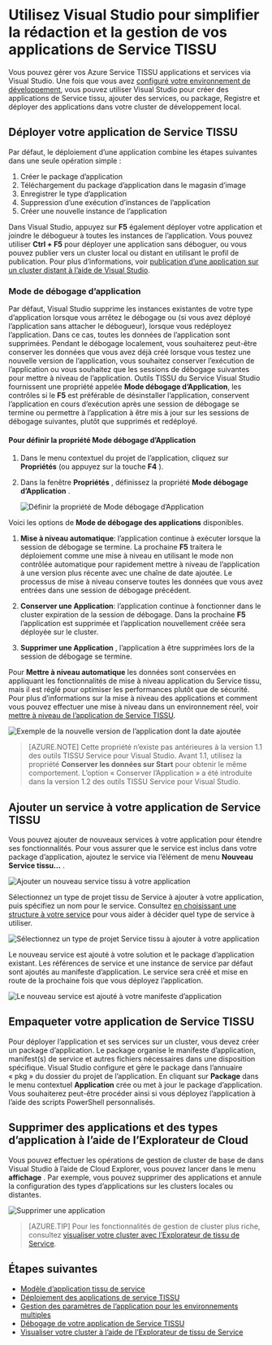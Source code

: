 <properties
   pageTitle="Gestion de vos applications dans Visual Studio | Microsoft Azure"
   description="Utilisez Visual Studio pour créer, développer, du package, déployer et déboguer vos applications de Service tissu et services."
   services="service-fabric"
   documentationCenter=".net"
   authors="seanmck"
   manager="timlt"
   editor=""/>

<tags
   ms.service="service-fabric"
   ms.devlang="dotnet"
   ms.topic="article"
   ms.tgt_pltfrm="na"
   ms.workload="na"
   ms.date="09/09/2016"
   ms.author="seanmck;mikhegn"/>

# <a name="use-visual-studio-to-simplify-writing-and-managing-your-service-fabric-applications"></a>Utilisez Visual Studio pour simplifier la rédaction et la gestion de vos applications de Service TISSU

Vous pouvez gérer vos Azure Service TISSU applications et services via Visual Studio. Une fois que vous avez [configuré votre environnement de développement](service-fabric-get-started.md), vous pouvez utiliser Visual Studio pour créer des applications de Service tissu, ajouter des services, ou package, Registre et déployer des applications dans votre cluster de développement local.

## <a name="deploy-your-service-fabric-application"></a>Déployer votre application de Service TISSU

Par défaut, le déploiement d’une application combine les étapes suivantes dans une seule opération simple :

1. Créer le package d’application
2. Téléchargement du package d’application dans le magasin d’image
3. Enregistrer le type d’application
4. Suppression d’une exécution d’instances de l’application
5. Créer une nouvelle instance de l’application

Dans Visual Studio, appuyez sur **F5** également déployer votre application et joindre le débogueur à toutes les instances de l’application. Vous pouvez utiliser **Ctrl + F5** pour déployer une application sans déboguer, ou vous pouvez publier vers un cluster local ou distant en utilisant le profil de publication. Pour plus d’informations, voir [publication d’une application sur un cluster distant à l’aide de Visual Studio](service-fabric-publish-app-remote-cluster.md).

### <a name="application-debug-mode"></a>Mode de débogage d’application

Par défaut, Visual Studio supprime les instances existantes de votre type d’application lorsque vous arrêtez le débogage ou (si vous avez déployé l’application sans attacher le débogueur), lorsque vous redéployez l’application. Dans ce cas, toutes les données de l’application sont supprimées. Pendant le débogage localement, vous souhaiterez peut-être conserver les données que vous avez déjà créé lorsque vous testez une nouvelle version de l’application, vous souhaitez conserver l’exécution de l’application ou vous souhaitez que les sessions de débogage suivantes pour mettre à niveau de l’application. Outils TISSU du Service Visual Studio fournissent une propriété appelée **Mode débogage d’Application**, les contrôles si le **F5** est préférable de désinstaller l’application, conservent l’application en cours d’exécution après une session de débogage se termine ou permettre à l’application à être mis à jour sur les sessions de débogage suivantes, plutôt que supprimés et redéployé.

#### <a name="to-set-the-application-debug-mode-property"></a>Pour définir la propriété Mode débogage d’Application

1. Dans le menu contextuel du projet de l’application, cliquez sur **Propriétés** (ou appuyez sur la touche **F4** ).
2. Dans la fenêtre **Propriétés** , définissez la propriété **Mode débogage d’Application** .

    ![Définir la propriété de Mode débogage d’Application][debugmodeproperty]

Voici les options de **Mode de débogage des applications** disponibles.

1. **Mise à niveau automatique**: l’application continue à exécuter lorsque la session de débogage se termine. La prochaine **F5** traitera le déploiement comme une mise à niveau en utilisant le mode non contrôlée automatique pour rapidement mettre à niveau de l’application à une version plus récente avec une chaîne de date ajoutée. Le processus de mise à niveau conserve toutes les données que vous avez entrées dans une session de débogage précédent.

2. **Conserver une Application**: l’application continue à fonctionner dans le cluster expiration de la session de débogage. Dans la prochaine **F5** l’application est supprimée et l’application nouvellement créée sera déployée sur le cluster.

3. **Supprimer une Application** , l’application à être supprimées lors de la session de débogage se termine.

Pour **Mettre à niveau automatique** les données sont conservées en appliquant les fonctionnalités de mise à niveau application du Service tissu, mais il est réglé pour optimiser les performances plutôt que de sécurité. Pour plus d’informations sur la mise à niveau des applications et comment vous pouvez effectuer une mise à niveau dans un environnement réel, voir [mettre à niveau de l’application de Service TISSU](service-fabric-application-upgrade.md).

![Exemple de la nouvelle version de l’application dont la date ajoutée][preservedata]

>[AZURE.NOTE] Cette propriété n’existe pas antérieures à la version 1.1 des outils TISSU Service pour Visual Studio. Avant 1.1, utilisez la propriété **Conserver les données sur Start** pour obtenir le même comportement. L’option « Conserver l’Application » a été introduite dans la version 1.2 des outils TISSU Service pour Visual Studio.

## <a name="add-a-service-to-your-service-fabric-application"></a>Ajouter un service à votre application de Service TISSU

Vous pouvez ajouter de nouveaux services à votre application pour étendre ses fonctionnalités.  Pour vous assurer que le service est inclus dans votre package d’application, ajoutez le service via l’élément de menu **Nouveau Service tissu...** .

![Ajouter un nouveau service tissu à votre application][newservice]

Sélectionnez un type de projet tissu de Service à ajouter à votre application, puis spécifiez un nom pour le service.  Consultez [en choisissant une structure à votre service](service-fabric-choose-framework.md) pour vous aider à décider quel type de service à utiliser.

![Sélectionnez un type de projet Service tissu à ajouter à votre application][addserviceproject]

Le nouveau service est ajouté à votre solution et le package d’application existant. Les références de service et une instance de service par défaut sont ajoutés au manifeste d’application. Le service sera créé et mise en route de la prochaine fois que vous déployez l’application.

![Le nouveau service est ajouté à votre manifeste d’application][newserviceapplicationmanifest]

## <a name="package-your-service-fabric-application"></a>Empaqueter votre application de Service TISSU

Pour déployer l’application et ses services sur un cluster, vous devez créer un package d’application.  Le package organise le manifeste d’application, manifest(s) de service et autres fichiers nécessaires dans une disposition spécifique.  Visual Studio configure et gère le package dans l’annuaire « pkg » du dossier du projet de l’application.  En cliquant sur **Package** dans le menu contextuel **Application** crée ou met à jour le package d’application.  Vous souhaiterez peut-être procéder ainsi si vous déployez l’application à l’aide des scripts PowerShell personnalisés.

## <a name="remove-applications-and-application-types-using-cloud-explorer"></a>Supprimer des applications et des types d’application à l’aide de l’Explorateur de Cloud

Vous pouvez effectuer les opérations de gestion de cluster de base de dans Visual Studio à l’aide de Cloud Explorer, vous pouvez lancer dans le menu **affichage** . Par exemple, vous pouvez supprimer des applications et annule la configuration des types d’applications sur les clusters locales ou distantes.

![Supprimer une application](./media/service-fabric-manage-application-in-visual-studio/removeapplication.png)

>[AZURE.TIP] Pour les fonctionnalités de gestion de cluster plus riche, consultez [visualiser votre cluster avec l’Explorateur de tissu de Service](service-fabric-visualizing-your-cluster.md).


<!--Every topic should have next steps and links to the next logical set of content to keep the customer engaged-->
## <a name="next-steps"></a>Étapes suivantes

- [Modèle d’application tissu de service](service-fabric-application-model.md)
- [Déploiement des applications de service TISSU](service-fabric-deploy-remove-applications.md)
- [Gestion des paramètres de l’application pour les environnements multiples](service-fabric-manage-multiple-environment-app-configuration.md)
- [Débogage de votre application de Service TISSU](service-fabric-debugging-your-application.md)
- [Visualiser votre cluster à l’aide de l’Explorateur de tissu de Service](service-fabric-visualizing-your-cluster.md)

<!--Image references-->
[addserviceproject]:./media/service-fabric-manage-application-in-visual-studio/addserviceproject.png
[manageservicefabric]: ./media/service-fabric-manage-application-in-visual-studio/manageservicefabric.png
[newservice]:./media/service-fabric-manage-application-in-visual-studio/newservice.png
[newserviceapplicationmanifest]:./media/service-fabric-manage-application-in-visual-studio/newserviceapplicationmanifest.png
[preservedata]:./media/service-fabric-manage-application-in-visual-studio/preservedata.png
[debugmodeproperty]:./media/service-fabric-manage-application-in-visual-studio/debugmodeproperty.png
